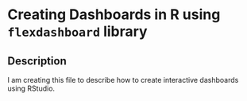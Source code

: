 # Creating Dashboards in R using `flexdashboard` library 

## Description

I am creating this file to describe how to create interactive dashboards using RStudio. 
